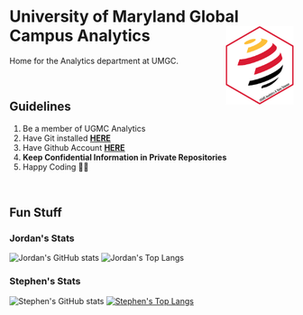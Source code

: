 # University of Maryland Global Campus Analytics <a href='https://www.umgc.edu/'><img src='https://raw.githubusercontent.com/UMGC-Analytics/.github/main/images/analytics_hex_alt.png' align="right" height="138.5" /></a>

Home for the Analytics department at UMGC. 

<br>

## Guidelines

1. Be a member of UGMC Analytics 
2. Have Git installed [__HERE__](https://git-scm.com/downloads)
3. Have Github Account [__HERE__](https://github.com/join)
4. __Keep Confidential Information in Private Repositories__ 
5. Happy Coding 👩‍💻

<br>

## Fun Stuff

### Jordan's Stats

![Jordan's GitHub stats](https://github-readme-stats.vercel.app/api?username=Jordan-Krogmann&show_icons=true&include_all_commits=true&count_private=true) ![Jordan's Top Langs](https://github-readme-stats.vercel.app/api/top-langs/?username=Jordan-Krogmann&hide=jupyter%20notebook,html&layout=compact&theme=github-dark-blue)


### Stephen's Stats

![Stephen's GitHub stats](https://github-readme-stats.vercel.app/api?username=StephenBoyer&show_icons=true&count_private=true) [![Stephen's Top Langs](https://github-readme-stats.vercel.app/api/top-langs/?username=StephenBoyer&hide=html&layout=compact)](https://github.com/StephenBoyer/github-readme-stats)


